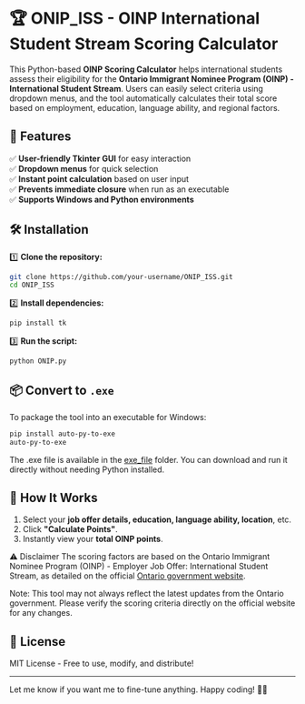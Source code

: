 # 🏆 ONIP_ISS - OINP International Student Stream Scoring Calculator  

This Python-based **OINP Scoring Calculator** helps international students assess their eligibility for the **Ontario Immigrant Nominee Program (OINP) - International Student Stream**. Users can easily select criteria using dropdown menus, and the tool automatically calculates their total score based on employment, education, language ability, and regional factors.

## 🚀 Features  
✅ **User-friendly Tkinter GUI** for easy interaction  
✅ **Dropdown menus** for quick selection  
✅ **Instant point calculation** based on user input  
✅ **Prevents immediate closure** when run as an executable  
✅ **Supports Windows and Python environments**  

## 🛠 Installation  
1️⃣ **Clone the repository:**  
```bash
git clone https://github.com/your-username/ONIP_ISS.git
cd ONIP_ISS
```
2️⃣ **Install dependencies:**  
```bash
pip install tk
```
3️⃣ **Run the script:**  
```bash
python ONIP.py
```

## 📦 Convert to `.exe`  
To package the tool into an executable for Windows:  
```bash
pip install auto-py-to-exe
auto-py-to-exe
```
The .exe file is available in the [exe_file](https://github.com/Kuan0113/ONIP_ISS/tree/main/exe_file) folder. You can download and run it directly without needing Python installed.


## 📑 How It Works  
1. Select your **job offer details, education, language ability, location**, etc.  
2. Click **"Calculate Points"**.  
3. Instantly view your **total OINP points**.

⚠️ Disclaimer
The scoring factors are based on the Ontario Immigrant Nominee Program (OINP) - Employer Job Offer: International Student Stream, as detailed on the official [Ontario government website](https://www.ontario.ca/page/oinp-employer-job-offer-international-student-stream).

Note: This tool may not always reflect the latest updates from the Ontario government. Please verify the scoring criteria directly on the official website for any changes.


## 📜 License  
MIT License - Free to use, modify, and distribute!  

---

Let me know if you want me to fine-tune anything. Happy coding! 🚀😃
